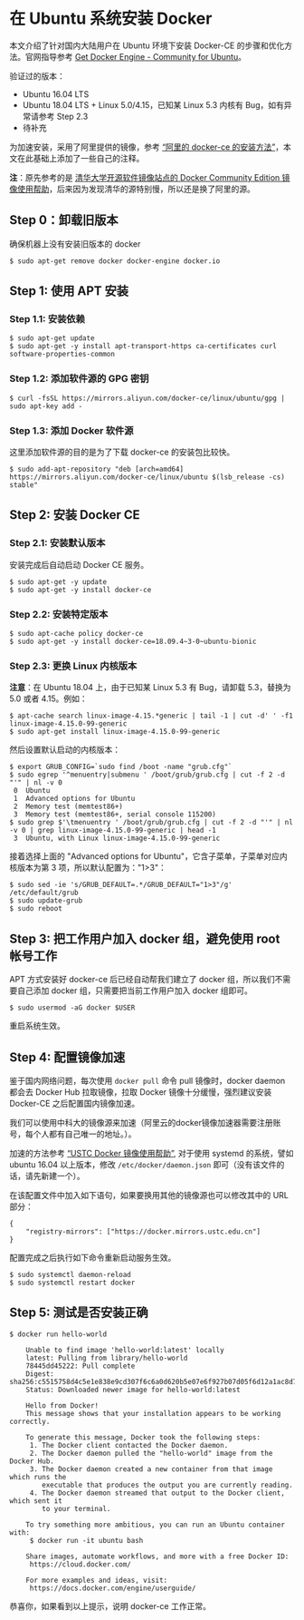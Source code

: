 # 在 Ubuntu 系统安装 Docker

本文介绍了针对国内大陆用户在 Ubuntu 环境下安装 Docker-CE 的步骤和优化方法。官网指导参考 [Get Docker Engine - Community for Ubuntu](https://docs.docker.com/install/linux/docker-ce/ubuntu/)。

验证过的版本：

- Ubuntu 16.04 LTS
- Ubuntu 18.04 LTS + Linux 5.0/4.15，已知某 Linux 5.3 内核有 Bug，如有异常请参考 Step 2.3
- 待补充

为加速安装，采用了阿里提供的镜像，参考 [“阿里的 docker-ce 的安装方法”](https://developer.aliyun.com/mirror/docker-ce?spm=a2c6h.13651102.0.0.53322f70PlMeFc)，本文在此基础上添加了一些自己的注释。

**注**：原先参考的是 [清华大学开源软件镜像站点的 Docker Community Edition 镜像使用帮助](https://mirror.tuna.tsinghua.edu.cn/help/docker-ce/)，后来因为发现清华的源特别慢，所以还是换了阿里的源。

## Step 0：卸载旧版本

  确保机器上没有安装旧版本的 docker

    $ sudo apt-get remove docker docker-engine docker.io

## Step 1: 使用 APT 安装

### Step 1.1: 安装依赖

    $ sudo apt-get update
    $ sudo apt-get -y install apt-transport-https ca-certificates curl software-properties-common


### Step 1.2: 添加软件源的 GPG 密钥

    $ curl -fsSL https://mirrors.aliyun.com/docker-ce/linux/ubuntu/gpg | sudo apt-key add -


### Step 1.3: 添加 Docker 软件源


  这里添加软件源的目的是为了下载 docker-ce 的安装包比较快。

    $ sudo add-apt-repository "deb [arch=amd64] https://mirrors.aliyun.com/docker-ce/linux/ubuntu $(lsb_release -cs) stable"


## Step 2: 安装 Docker CE

### Step 2.1: 安装默认版本

  安装完成后自动启动 Docker CE 服务。


    $ sudo apt-get -y update
    $ sudo apt-get -y install docker-ce

### Step 2.2: 安装特定版本

    $ sudo apt-cache policy docker-ce
    $ sudo apt-get -y install docker-ce=18.09.4~3-0~ubuntu-bionic


### Step 2.3: 更换 Linux 内核版本

  **注意**：在 Ubuntu 18.04 上，由于已知某 Linux 5.3 有 Bug，请卸载 5.3，替换为 5.0 或者 4.15。例如：

    $ apt-cache search linux-image-4.15.*generic | tail -1 | cut -d' ' -f1
    linux-image-4.15.0-99-generic
    $ sudo apt-get install linux-image-4.15.0-99-generic

  然后设置默认启动的内核版本：

    $ export GRUB_CONFIG=`sudo find /boot -name "grub.cfg"`
    $ sudo egrep '^menuentry|submenu ' /boot/grub/grub.cfg | cut -f 2 -d "'" | nl -v 0
     0	Ubuntu
     1	Advanced options for Ubuntu
     2	Memory test (memtest86+)
     3	Memory test (memtest86+, serial console 115200)
    $ sudo grep $'\tmenuentry ' /boot/grub/grub.cfg | cut -f 2 -d "'" | nl -v 0 | grep linux-image-4.15.0-99-generic | head -1
     3	Ubuntu, with Linux linux-image-4.15.0-99-generic

  接着选择上面的 "Advanced options for Ubuntu"，它含子菜单，子菜单对应内核版本为第 3 项，所以默认配置为："1>3"：

    $ sudo sed -ie 's/GRUB_DEFAULT=.*/GRUB_DEFAULT="1>3"/g' /etc/default/grub
    $ sudo update-grub
    $ sudo reboot

## Step 3: 把工作用户加入 docker 组，避免使用 root 帐号工作

  APT 方式安装好 docker-ce 后已经自动帮我们建立了 docker 组，所以我们不需要自己添加 docker 组，只需要把当前工作用户加入 docker 组即可。

    $ sudo usermod -aG docker $USER


  重启系统生效。


## Step 4: 配置镜像加速

  鉴于国内网络问题，每次使用 `docker pull` 命令 pull 镜像时，docker daemon 都会去 Docker Hub 拉取镜像，拉取 Docker 镜像十分缓慢，强烈建议安装 Docker-CE 之后配置国内镜像加速。

  我们可以使用中科大的镜像源来加速（阿里云的docker镜像加速器需要注册账号，每个人都有自己唯一的地址。）。

  加速的方法参考 [“USTC Docker 镜像使用帮助”](https://lug.ustc.edu.cn/wiki/mirrors/help/docker), 对于使用 systemd 的系统，譬如 ubuntu 16.04 以上版本，修改 `/etc/docker/daemon.json` 即可（没有该文件的话，请先新建一个）。

  在该配置文件中加入如下语句，如果要换用其他的镜像源也可以修改其中的 URL 部分：

    {
        "registry-mirrors": ["https://docker.mirrors.ustc.edu.cn"]
    }


  配置完成之后执行如下命令重新启动服务生效。


    $ sudo systemctl daemon-reload
    $ sudo systemctl restart docker


## Step 5: 测试是否安装正确

    $ docker run hello-world

        Unable to find image 'hello-world:latest' locally
        latest: Pulling from library/hello-world
        78445dd45222: Pull complete
        Digest: sha256:c5515758d4c5e1e838e9cd307f6c6a0d620b5e07e6f927b07d05f6d12a1ac8d7
        Status: Downloaded newer image for hello-world:latest

        Hello from Docker!
        This message shows that your installation appears to be working correctly.

        To generate this message, Docker took the following steps:
         1. The Docker client contacted the Docker daemon.
         2. The Docker daemon pulled the "hello-world" image from the Docker Hub.
         3. The Docker daemon created a new container from that image which runs the
            executable that produces the output you are currently reading.
         4. The Docker daemon streamed that output to the Docker client, which sent it
            to your terminal.

        To try something more ambitious, you can run an Ubuntu container with:
         $ docker run -it ubuntu bash

        Share images, automate workflows, and more with a free Docker ID:
         https://cloud.docker.com/

        For more examples and ideas, visit:
         https://docs.docker.com/engine/userguide/


  恭喜你，如果看到以上提示，说明 docker-ce 工作正常。
